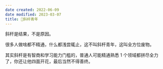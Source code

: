 ```yaml
---
date created: 2022-06-09
date modified: 2023-03-07
title: 🐤斜杆青年
---
```


斜杆是结果，不是原因。

很多人做啥都不精通，什么都浅尝辄止，这不叫斜杆青年，这叫全方位废物。

其实斜杆是有智商和学习能力门槛的，普通人可能精通熟悉 1 个领域都拼尽全力了，你还让他四面开花，最后当然不得善终。
